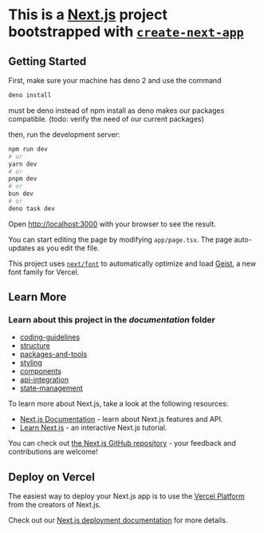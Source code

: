 # This is a [Next.js](https://nextjs.org) project bootstrapped with [`create-next-app`](https://nextjs.org/docs/app/api-reference/cli/create-next-app)

## Getting Started

First, make sure your machine has deno 2 and use the command

```bash
deno install
```

must be deno instead of npm install as deno makes our packages compatible. (todo: verify the need of our current packages)

then, run the development server:

```bash
npm run dev
# or
yarn dev
# or
pnpm dev
# or
bun dev
# or
deno task dev
```

Open [http://localhost:3000](http://localhost:3000) with your browser to see the result.

You can start editing the page by modifying `app/page.tsx`. The page auto-updates as you edit the file.

This project uses [`next/font`](https://nextjs.org/docs/app/building-your-application/optimizing/fonts) to automatically optimize and load [Geist](https://vercel.com/font), a new font family for Vercel.

## Learn More

### Learn about this project in the _documentation_ folder

- [coding-guidelines](./documentation/coding-guidelines.md)
- [structure](./documentation/structure.md)
- [packages-and-tools](./documentation/packages-and-tools.md)
- [styling](./documentation/styling.md)
- [components](./documentation/components.md)
- [api-integration](./documentation/api-integration.md)
- [state-management](./documentation/state-management.md)



To learn more about Next.js, take a look at the following resources:

- [Next.js Documentation](https://nextjs.org/docs) - learn about Next.js features and API.
- [Learn Next.js](https://nextjs.org/learn) - an interactive Next.js tutorial.

You can check out [the Next.js GitHub repository](https://github.com/vercel/next.js) - your feedback and contributions are welcome!

## Deploy on Vercel

The easiest way to deploy your Next.js app is to use the [Vercel Platform](https://vercel.com/new?utm_medium=default-template&filter=next.js&utm_source=create-next-app&utm_campaign=create-next-app-readme) from the creators of Next.js.

Check out our [Next.js deployment documentation](https://nextjs.org/docs/app/building-your-application/deploying) for more details.
